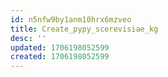 ```yaml
---
id: n5nfw9by1anm10hrx6mzveo
title: Create_pypy_scerevisiae_kg
desc: ''
updated: 1706198052599
created: 1706198052599
---
```

